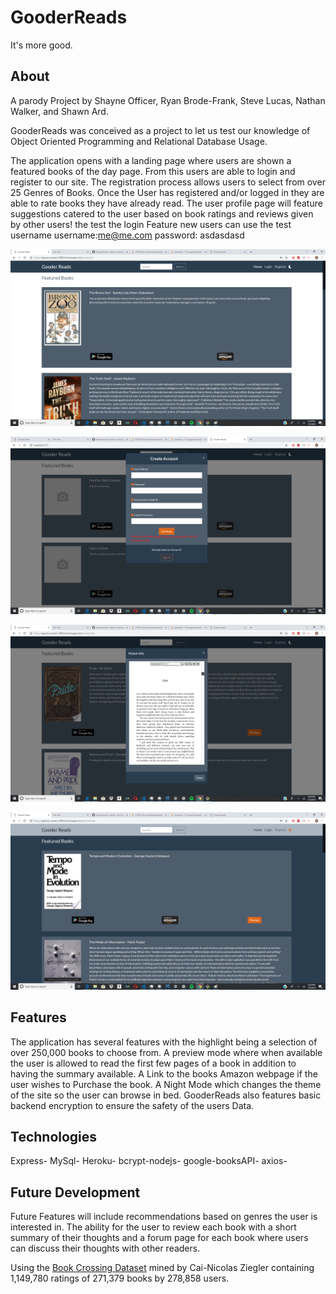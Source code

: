 # GooderReads
It's more good.

## About
A parody Project by Shayne Officer, Ryan Brode-Frank, Steve Lucas, Nathan Walker, and Shawn Ard. 

GooderReads was conceived as a project to let us test our knowledge of Object Oriented Programming and Relational Database Usage. 

The application opens with a landing page where users are shown a featured books of the day page. From this users are able to login and register to our site. The registration process allows users to select from over 25 Genres of Books. Once the User has registered and/or logged in they are able to rate books they have already read. The user profile page will feature suggestions catered to the user based on book ratings and reviews given by other users!
the test the login Feature new users can use the test username
username:me@me.com
password: asdasdasd

![Search Page](./public/assets/search.png)

![Register Modal](./public/assets/register.png)

![Book Preview](./public/assets/Preview.png)

![Nightmode](./public/assets/nightmode.png)

## Features
The application has several features with the highlight being a selection of over 250,000 books to choose from.
A preview mode where when available the user is allowed to read the first few pages of a book in addition to having the summary available.
A Link to the books Amazon webpage if the user wishes to Purchase the book.
A Night Mode which changes the theme of the site so the user can browse in bed.
GooderReads also features basic backend encryption to ensure the safety of the users Data. 

## Technologies
Express- MySql- Heroku- bcrypt-nodejs- google-booksAPI- axios-

## Future Development
Future Features will include recommendations based on genres the user is interested in. The ability for the user to review each book with a short summary of their thoughts and a forum page for each book where users can discuss their thoughts with other readers.

Using the [Book Crossing Dataset](http://www2.informatik.uni-freiburg.de/~cziegler/BX/) mined by Cai-Nicolas Ziegler containing 1,149,780 ratings of 271,379 books by 278,858 users.
